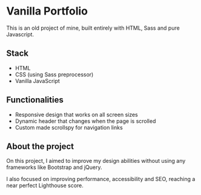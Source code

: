 # Vanilla Portfolio

This is an old project of mine, built entirely with HTML, Sass and pure Javascript.

## Stack
- HTML
- CSS (using Sass preprocessor)
- Vanilla JavaScript

## Functionalities
- Responsive design that works on all screen sizes
- Dynamic header that changes when the page is scrolled
- Custom made scrollspy for navigation links

## About the project
On this project, I aimed to improve my design abilities without using any frameworks
like Bootstrap and jQuery.

I also focused on improving performance, accessibility and SEO, reaching a near perfect Lighthouse score.
